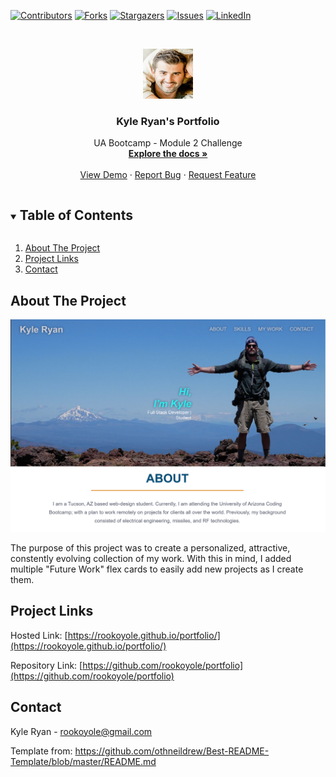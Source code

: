 <!--
*** Thanks for checking out the Best-README-Template. If you have a suggestion
*** that would make this better, please fork the repo and create a pull request
*** or simply open an issue with the tag "enhancement".
*** Thanks again! Now go create something AMAZING! :D
***
***
***
*** To avoid retyping too much info. Do a search and replace for the following:
*** github_username, repo_name, twitter_handle, email, project_title, project_description
-->



<!-- PROJECT SHIELDS -->
<!--
*** I'm using markdown "reference style" links for readability.
*** Reference links are enclosed in brackets [ ] instead of parentheses ( ).
*** See the bottom of this document for the declaration of the reference variables
*** for contributors-url, forks-url, etc. This is an optional, concise syntax you may use.
*** https://www.markdownguide.org/basic-syntax/#reference-style-links
-->
[![Contributors][contributors-shield]][contributors-url]
[![Forks][forks-shield]][forks-url]
[![Stargazers][stars-shield]][stars-url]
[![Issues][issues-shield]][issues-url]
[![LinkedIn][linkedin-shield]][linkedin-url]



<!-- PROJECT LOGO -->
<br />
<p align="center">
  <a href="https://github.com/rookoyole/portfolio">
    <img src="./assets/images/Profile-Pic.jpg" alt="Logo" width="80" height="80">
  </a>

  <h3 align="center">Kyle Ryan's Portfolio</h3>

  <p align="center">
    UA Bootcamp - Module 2 Challenge
        <br />
        <a href="https://github.com/rookoyole/portfolio"><strong>Explore the docs »</strong></a>
        <br />
        <br />
        <a href="https://github.com/rookoyole/portfolio">View Demo</a>
        ·
        <a href="https://github.com/rookoyole/portfolio/issues">Report Bug</a>
        ·
        <a href="https://github.com/rookoyole/portfolio/issues">Request Feature</a>
  </p>
</p>



<!-- TABLE OF CONTENTS -->
<details open="open">
  <summary><h2 style="display: inline-block">Table of Contents</h2></summary>
  <ol>
    <li><a href="#about-the-project">About The Project</a></li>
    <li><a href="#project-links">Project Links</a></li>
    <li><a href="#contact">Contact</a></li>
  </ol>
</details>



<!-- ABOUT THE PROJECT -->
## About The Project

[![Product Name Screen Shot][product-screenshot]](assets/images/Profile-Pic.jpg)

The purpose of this project was to create a personalized, attractive, constently evolving collection of my work. With this in mind, I added multiple "Future Work" flex cards to easily add new projects as I create them.

<!-- PROJECT LINKS -->
## Project Links

Hosted Link: [https://rookoyole.github.io/portfolio/](https://rookoyole.github.io/portfolio/)

Repository Link: [https://github.com/rookoyole/portfolio](https://github.com/rookoyole/portfolio)

<!-- CONTACT -->
## Contact

Kyle Ryan - rookoyole@gmail.com

Template from: https://github.com/othneildrew/Best-README-Template/blob/master/README.md

<!-- MARKDOWN LINKS & IMAGES -->
<!-- https://www.markdownguide.org/basic-syntax/#reference-style-links -->
[contributors-shield]: https://img.shields.io/github/contributors/rookoyole/portfolio.svg?style=for-the-badge
[contributors-url]: https://github.com/rookoyole/portfolio/graphs/contributors
[forks-shield]: https://img.shields.io/github/forks/rookoyole/portfolio.svg?style=for-the-badge
[forks-url]: https://github.com/rookoyole/portfolio/network/members
[stars-shield]: https://img.shields.io/github/stars/rookoyole/portfolio.svg?style=for-the-badge
[stars-url]: https://github.com/rookoyole/portfolio/stargazers
[issues-shield]: https://img.shields.io/github/issues/rookoyole/portfolio.svg?style=for-the-badge
[issues-url]: https://github.com/rookoyole/portfolio/issues
[linkedin-shield]: https://img.shields.io/badge/-LinkedIn-black.svg?style=for-the-badge&logo=linkedin&colorB=555
[linkedin-url]: www.linkedin.com/in/kyle-ryan-5b526023
[product-screenshot]: assets/images/screenshot.png